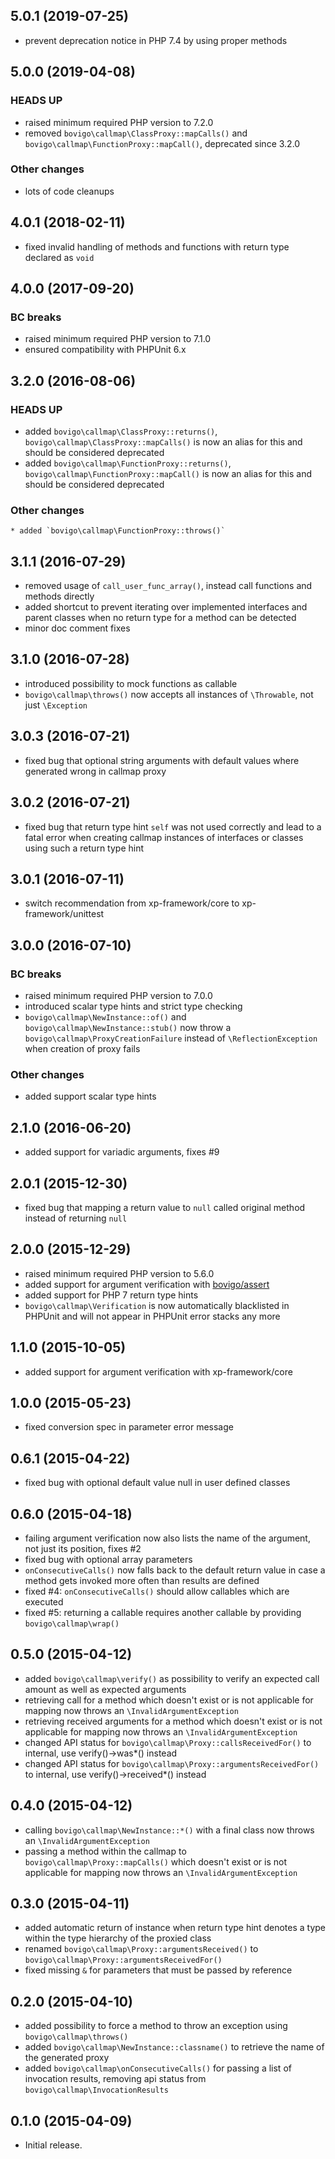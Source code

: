 5.0.1 (2019-07-25)
------------------

  * prevent deprecation notice in PHP 7.4 by using proper methods


5.0.0 (2019-04-08)
------------------

### HEADS UP

  * raised minimum required PHP version to 7.2.0
  * removed `bovigo\callmap\ClassProxy::mapCalls()` and `bovigo\callmap\FunctionProxy::mapCall()`, deprecated since 3.2.0


### Other changes

  * lots of code cleanups


4.0.1 (2018-02-11)
------------------

  * fixed invalid handling of methods and functions with return type declared as `void`


4.0.0 (2017-09-20)
------------------

### BC breaks

  * raised minimum required PHP version to 7.1.0
  * ensured compatibility with PHPUnit 6.x


3.2.0 (2016-08-06)
------------------

### HEADS UP

  * added `bovigo\callmap\ClassProxy::returns()`, `bovigo\callmap\ClassProxy::mapCalls()` is now an alias for this and should be considered deprecated
  * added `bovigo\callmap\FunctionProxy::returns()`, `bovigo\callmap\FunctionProxy::mapCall()` is now an alias for this and should be considered deprecated


### Other changes

    * added `bovigo\callmap\FunctionProxy::throws()`


3.1.1 (2016-07-29)
------------------

  * removed usage of `call_user_func_array()`, instead call functions and methods directly
  * added shortcut to prevent iterating over implemented interfaces and parent classes when no return type for a method can be detected
  * minor doc comment fixes


3.1.0 (2016-07-28)
------------------

  * introduced possibility to mock functions as callable
  * `bovigo\callmap\throws()` now accepts all instances of `\Throwable`, not just `\Exception`


3.0.3 (2016-07-21)
------------------

  * fixed bug that optional string arguments with default values where generated wrong in callmap proxy


3.0.2 (2016-07-21)
------------------

  * fixed bug that return type hint `self` was not used correctly and lead to a fatal error when creating callmap instances of interfaces or classes using such a return type hint


3.0.1 (2016-07-11)
------------------

  * switch recommendation from xp-framework/core to xp-framework/unittest


3.0.0 (2016-07-10)
------------------

### BC breaks

  * raised minimum required PHP version to 7.0.0
  * introduced scalar type hints and strict type checking
  * `bovigo\callmap\NewInstance::of()` and `bovigo\callmap\NewInstance::stub()` now throw a `bovigo\callmap\ProxyCreationFailure` instead of `\ReflectionException` when creation of proxy fails


### Other changes

  * added support scalar type hints


2.1.0 (2016-06-20)
------------------

  * added support for variadic arguments, fixes #9


2.0.1 (2015-12-30)
------------------

  * fixed bug that mapping a return value to `null` called original method instead of returning `null`


2.0.0 (2015-12-29)
------------------

  * raised minimum required PHP version to 5.6.0
  * added support for argument verification with [bovigo/assert](https://github.com/mikey179/bovigo-assert)
  * added support for PHP 7 return type hints
  * `bovigo\callmap\Verification` is now automatically blacklisted in PHPUnit and will not appear in PHPUnit error stacks any more


1.1.0 (2015-10-05)
------------------

  * added support for argument verification with xp-framework/core


1.0.0 (2015-05-23)
------------------

  * fixed conversion spec in parameter error message


0.6.1 (2015-04-22)
------------------

  * fixed bug with optional default value null in user defined classes


0.6.0 (2015-04-18)
------------------

  * failing argument verification now also lists the name of the argument, not just its position, fixes #2
  * fixed bug with optional array parameters
  * `onConsecutiveCalls()` now falls back to the default return value in case a method gets invoked more often than results are defined
  * fixed #4: `onConsecutiveCalls()` should allow callables which are executed
  * fixed #5: returning a callable requires another callable by providing `bovigo\callmap\wrap()`


0.5.0 (2015-04-12)
------------------

  * added `bovigo\callmap\verify()` as possibility to verify an expected call amount as well as expected arguments
  * retrieving call for a method which doesn't exist or is not applicable for mapping now throws an `\InvalidArgumentException`
  * retrieving received arguments for a method which doesn't exist or is not applicable for mapping now throws an `\InvalidArgumentException`
  * changed API status for `bovigo\callmap\Proxy::callsReceivedFor()` to internal, use verify()->was*() instead
  * changed API status for `bovigo\callmap\Proxy::argumentsReceivedFor()` to internal, use verify()->received*() instead


0.4.0 (2015-04-12)
------------------

  * calling `bovigo\callmap\NewInstance::*()` with a final class now throws an `\InvalidArgumentException`
  * passing a method within the callmap to `bovigo\callmap\Proxy::mapCalls()` which doesn't exist or is not applicable for mapping now throws an `\InvalidArgumentException`


0.3.0 (2015-04-11)
------------------

  * added automatic return of instance when return type hint denotes a type within the type hierarchy of the proxied class
  * renamed `bovigo\callmap\Proxy::argumentsReceived()` to `bovigo\callmap\Proxy::argumentsReceivedFor()`
  * fixed missing `&` for parameters that must be passed by reference


0.2.0 (2015-04-10)
------------------

  * added possibility to force a method to throw an exception using `bovigo\callmap\throws()`
  * added `bovigo\callmap\NewInstance::classname()` to retrieve the name of the generated proxy
  * added `bovigo\callmap\onConsecutiveCalls()` for passing a list of invocation results, removing api status from `bovigo\callmap\InvocationResults`


0.1.0 (2015-04-09)
------------------

  * Initial release.
